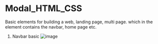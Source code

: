 # Modal_HTML_CSS
Basic elements for building a web, landing page, multi page. which in the element contains the navbar, home page etc.
1. Navbar basic
   ![image](https://github.com/WellkitDev/Modal_HTML_CSS/assets/82035540/e66104ba-fb6f-4bc5-baa8-d9ca337a9c6d)
